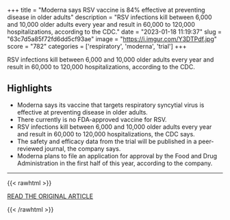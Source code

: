 +++
title = "Moderna says RSV vaccine is 84% effective at preventing disease in older adults"
description = "RSV infections kill between 6,000 and 10,000 older adults every year and result in 60,000 to 120,000 hospitalizations, according to the CDC."
date = "2023-01-18 11:19:37"
slug = "63c7d5a85f72fd6dd5cf93ae"
image = "https://i.imgur.com/Y3DTPdf.jpg"
score = "782"
categories = ['respiratory', 'moderna', 'trial']
+++

RSV infections kill between 6,000 and 10,000 older adults every year and result in 60,000 to 120,000 hospitalizations, according to the CDC.

## Highlights

- Moderna says its vaccine that targets respiratory syncytial virus is effective at preventing disease in older adults.
- There currently is no FDA-approved vaccine for RSV.
- RSV infections kill between 6,000 and 10,000 older adults every year and result in 60,000 to 120,000 hospitalizations, the CDC says.
- The safety and efficacy data from the trial will be published in a peer-reviewed journal, the company says.
- Moderna plans to file an application for approval by the Food and Drug Administration in the first half of this year, according to the company.

---

{{< rawhtml >}}
  <p class="article-category">
    <a target="_blank" href="https://www.cnbc.com/2023/01/17/moderna-says-rsv-vaccine-is-84percent-effective-at-preventing-disease-in-older-adults.html">READ THE ORIGINAL ARTICLE</a>
  </p>
{{< /rawhtml >}}
